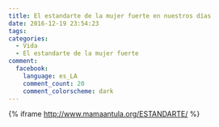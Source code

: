 ```yaml
---
title: El estandarte de la mujer fuerte en nuestros días
date: 2016-12-19 23:54:23
tags:
categories:
  - Vida
  - El estandarte de la mujer fuerte
comment:
  facebook:
    language: es_LA
    comment_count: 20
    comment_colorscheme: dark
---
```


{% iframe http://www.mamaantula.org/ESTANDARTE/ %}
